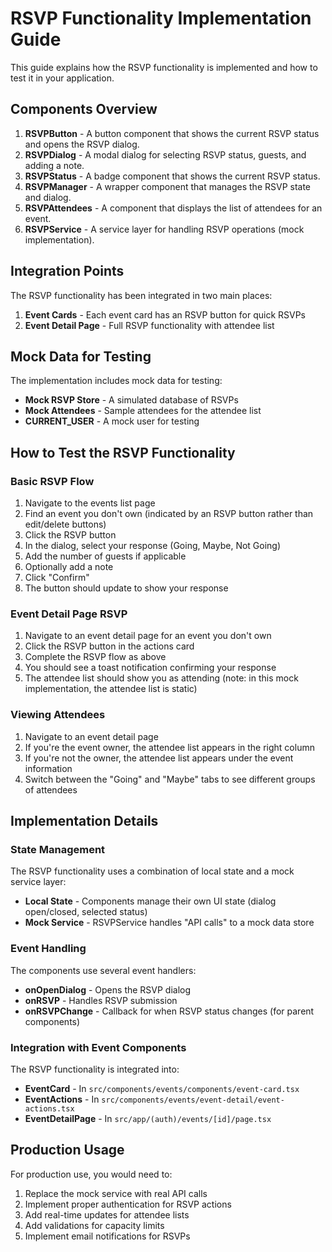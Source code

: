# RSVP Functionality Implementation Guide

This guide explains how the RSVP functionality is implemented and how to test it in your application.

## Components Overview

1. **RSVPButton** - A button component that shows the current RSVP status and opens the RSVP dialog.
2. **RSVPDialog** - A modal dialog for selecting RSVP status, guests, and adding a note.
3. **RSVPStatus** - A badge component that shows the current RSVP status.
4. **RSVPManager** - A wrapper component that manages the RSVP state and dialog.
5. **RSVPAttendees** - A component that displays the list of attendees for an event.
6. **RSVPService** - A service layer for handling RSVP operations (mock implementation).

## Integration Points

The RSVP functionality has been integrated in two main places:

1. **Event Cards** - Each event card has an RSVP button for quick RSVPs
2. **Event Detail Page** - Full RSVP functionality with attendee list

## Mock Data for Testing

The implementation includes mock data for testing:

- **Mock RSVP Store** - A simulated database of RSVPs
- **Mock Attendees** - Sample attendees for the attendee list
- **CURRENT_USER** - A mock user for testing

## How to Test the RSVP Functionality

### Basic RSVP Flow

1. Navigate to the events list page
2. Find an event you don't own (indicated by an RSVP button rather than edit/delete buttons)
3. Click the RSVP button
4. In the dialog, select your response (Going, Maybe, Not Going)
5. Add the number of guests if applicable
6. Optionally add a note
7. Click "Confirm"
8. The button should update to show your response

### Event Detail Page RSVP

1. Navigate to an event detail page for an event you don't own
2. Click the RSVP button in the actions card
3. Complete the RSVP flow as above
4. You should see a toast notification confirming your response
5. The attendee list should show you as attending (note: in this mock implementation, the attendee list is static)

### Viewing Attendees

1. Navigate to an event detail page
2. If you're the event owner, the attendee list appears in the right column
3. If you're not the owner, the attendee list appears under the event information
4. Switch between the "Going" and "Maybe" tabs to see different groups of attendees

## Implementation Details

### State Management

The RSVP functionality uses a combination of local state and a mock service layer:

- **Local State** - Components manage their own UI state (dialog open/closed, selected status)
- **Mock Service** - RSVPService handles "API calls" to a mock data store

### Event Handling

The components use several event handlers:

- **onOpenDialog** - Opens the RSVP dialog
- **onRSVP** - Handles RSVP submission
- **onRSVPChange** - Callback for when RSVP status changes (for parent components)

### Integration with Event Components

The RSVP functionality is integrated into:

- **EventCard** - In `src/components/events/components/event-card.tsx`
- **EventActions** - In `src/components/events/event-detail/event-actions.tsx`
- **EventDetailPage** - In `src/app/(auth)/events/[id]/page.tsx`

## Production Usage

For production use, you would need to:

1. Replace the mock service with real API calls
2. Implement proper authentication for RSVP actions
3. Add real-time updates for attendee lists
4. Add validations for capacity limits
5. Implement email notifications for RSVPs
